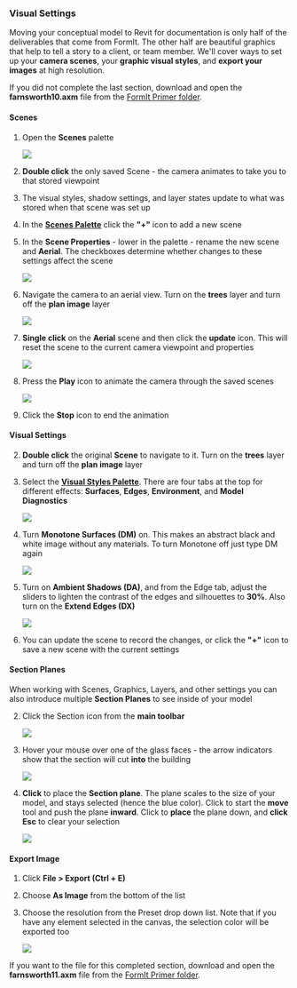 ### Visual Settings
Moving your conceptual model to Revit for documentation is only half of the deliverables that come from FormIt. The other half are beautiful graphics that help to tell a story to a client, or team member. We'll cover ways to set up your **camera scenes**, your **graphic visual styles**, and **export your images** at high resolution.

If you did not complete the last section, download and open the **farnsworth10.axm** file from the [FormIt Primer folder](https://autodesk.app.box.com/s/thavswirrbflit27rbqzl26ljj7fu1uv/1/9025446442).

#### Scenes

1. Open the **Scenes** palette

    ![](./images/ScenesIcon.png)

2. **Double click** the only saved Scene - the camera animates to take you to that stored viewpoint 

3. The visual styles, shadow settings, and layer states update to what was stored when that scene was set up

2. In the [**Scenes Palette**](../formit-introduction/tool-bars.md) click the **"+"** icon to add a new scene

3. In the **Scene Properties** - lower in the palette - rename the new scene and **Aerial**. The checkboxes determine whether changes to these settings affect the scene

    ![](./images/777d3348-1472-4afb-a617-54bffb9b947f.png)

4. Navigate the camera to an aerial view. Turn on the **trees** layer and turn off the **plan image** layer

    ![](./images/a3529158-1a4a-4fac-a8ee-6f60247bce4d.png)

5. **Single click** on the **Aerial** scene and then click the **update** icon. This will reset the scene to the current camera viewpoint and properties

    ![](./images/a6828bff-7d6e-4cc9-b00c-1db0de96d0b1.png) 

7. Press the **Play** icon to animate the camera through the saved scenes

    ![](./images/7badfc11-b64f-45d4-b0d3-0433ce8c5b79.png)
    
1. Click the **Stop** icon to end the animation

#### Visual Settings

2. **Double click** the original **Scene** to navigate to it. Turn on the **trees** layer and turn off the **plan image** layer

2. Select the [**Visual Styles Palette**](../formit-introduction/tool-bars.md). There are four tabs at the top for different effects: **Surfaces**, **Edges**, **Environment**, and **Model Diagnostics**

    ![](./images/aa340156-b0de-4132-8b24-98fe2533dbfe.png)

4. Turn **Monotone Surfaces (DM)** on. This makes an abstract black and white image without any materials. To turn Monotone off just type DM again

    ![](./images/74f592a0-e7b3-4168-a6e9-2d1f69453f54.png)

5. Turn on **Ambient Shadows (DA)**, and from the Edge tab, adjust the sliders to lighten the contrast of the edges and silhouettes to **30%**. Also turn on the **Extend Edges (DX)**

    ![](./images/74f592a0-e7b3-4168-a6e9-2d1f69453f54_2.png)
    
6. You can update the scene to record the changes, or click the **"+"** icon to save a new scene with the current settings

#### Section Planes
When working with Scenes, Graphics, Layers, and other settings you can also introduce multiple **Section Planes** to see inside of your model

2. Click the Section icon from the **main toolbar**

    ![](./images/sectionIcon.png)
    
2. Hover your mouse over one of the glass faces - the arrow indicators show that the section will cut **into** the building

    ![](./images/SectionTemp.png)

2. **Click** to place the **Section plane**. The plane scales to the size of your model, and stays selected (hence the blue color). Click to start the **move** tool and push the plane **inward**. Click to **place** the plane down, and **click Esc** to clear your selection

    ![](./images/Section_1.png)

#### Export Image

1. Click **File &gt; Export (Ctrl + E)**

2. Choose **As Image** from the bottom of the list

3. Choose the resolution from the Preset drop down list. Note that if you have any element selected in the canvas, the selection color will be exported too

    ![](./images/03b98705-6f53-4856-aea7-a48a906b981f.png)
    
If you want to the file for this completed section, download and open the **farnsworth11.axm** file from the [FormIt Primer folder](https://autodesk.app.box.com/s/thavswirrbflit27rbqzl26ljj7fu1uv/1/9025446442).